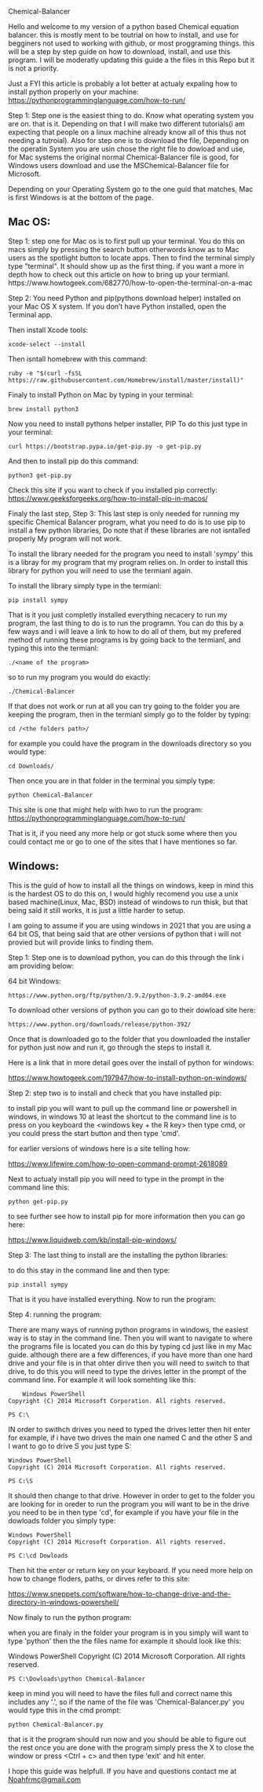 Chemical-Balancer

Hello and welcome to my version of a python based Chemical equation balancer. this is mostly ment to be toutrial on how to install, and use for begginers not used to working with github, or most proggraming things. this will be a step by step guide on how to download, install, and use this program.
I will be moderatly updating this guide a the files in this Repo but it is not a priority.

Just a FYI this article is probably a lot better at actualy expaling how to install python properly on your machine:
  https://pythonprogramminglanguage.com/how-to-run/


Step 1:
  Step one is the easiest thing to do. Know what operating system you are on. that is it. Depending on that I will make two different tutorials(i am expecting that people on a linux machine already know all of this thus not needing a tutroial). Also for step one is to download the file, Depending on the operatin System you are usin chose the right file to dowload and use, for Mac systems the original normal Chemical-Balancer file is good, for Windows users download and use the MSChemical-Balancer file for Microsoft.
  
  

  Depending on your Operating System go to the one guid that matches, Mac is first Windows is at the bottom of the page.
  
<section>
 <h1>Mac OS:</h1>
 <p>Step 1:
      	step one for Mac os is to first pull up your terminal. You do this on macs simply by pressing the search button otherwords know as to Mac users as the spotlight button to locate apps. Then  to find the terminal simply type "terminal". It should show up as the first thing. if you want a more in depth how to check out this article on how to bring up your termianl.
        https://www.howtogeek.com/682770/how-to-open-the-terminal-on-a-mac</p>

 
 
<p>Step 2: 
      You need Python and pip(pythons download helper) installed on your Mac OS X system. 
			If you don’t have Python installed, open the Terminal app. 
			
Then install Xcode tools:

	xcode-select --install

Then isntall homebrew with this command:

	ruby -e "$(curl -fsSL https://raw.githubusercontent.com/Homebrew/install/master/install)"

Finaly to install Python on Mac by typing in your terminal:

	brew install python3

Now you need to install pythons helper installer, PIP To do this just type in your terminal:

	curl https://bootstrap.pypa.io/get-pip.py -o get-pip.py

And then to install pip do this command:
	
	python3 get-pip.py

Check this site if you want to check if you installed pip correctly:
https://www.geeksforgeeks.org/how-to-install-pip-in-macos/
</p>

<p>Finaly the last step, Step 3:
			This last step is only needed for running my specific Chemical Balancer program, what you need to do is to use pip to install a few python libraries, Do note that if these libraries are not isntalled properly My program will not work.
			
To install the library needed for the program you need to install 'sympy' this is a libray for my program that my program relies on. In order to install this library for python you will need to use the termianl again.

To install the library simply type in the termianl:

	pip install sympy
	
That is it you just completly installed everything necacery to run my program, the last thing to do is to run the programn. You can do this by a few ways and i will leave a link to how to do all of them, but my prefered method of running these programs is by going back to the termianl, and typing this into the termianl:
	
	./<name of the program>
	
so to run my program you would do exactly:
	
	./Chemical-Balancer

If that does not work or run at all you can try going to the folder you are keeping the program, then in the termianl simply go to the folder by typing:
	
	cd /<the folders path>/
	
for example you could have the program in the downloads directory so you would type:

	cd Downloads/

Then once you are in that folder in the terminal you simply type:

	python Chemical-Balancer
	
This site is one that might help with hwo to run the program:
https://pythonprogramminglanguage.com/how-to-run/

That is it, if you need any more help or got stuck some where then you could contact me or go to one of the sites that I have mentiones so far.

 </section>
 <section>
<h1>Windows:</h1>
<p>This is the guid of how to install all the things on windows, keep in mind this is the hardest OS to do this on, I would highly recomend you use a unix based machine(Linux, Mac, BSD) instead of windows to run thisk, but that being said it still works, it is just a little harder to setup.

I am going to assume if you are using windows in 2021 that you are using a 64 bit OS, that being said that are other versions of python that i will not provied but will provide links to finding them. 

Step 1:
	Step one is to download python, you can do this through the link i am providing below:
	
64 bit Windows:

	https://www.python.org/ftp/python/3.9.2/python-3.9.2-amd64.exe
	
To download other versions of python you can go to their dowload site here:

	https://www.python.org/downloads/release/python-392/
	
Once that is downloaded go to the folder that you downloaded the installer for python just now and run it, go through the steps to install it. 

Here is a link that in more detail goes over the install of python for windows:

https://www.howtogeek.com/197947/how-to-install-python-on-windows/

Step 2:
	step two is to install and check that you have installed pip:
	
to install pip you will want to pull up the command line or powershell in windows, in windows 10 at least the shortcut to the command line is to press on you keyboard the <windows key + the R key> then type cmd, or you could press the start button and then type 'cmd'.

for earlier versions of windows here is a site telling how:

https://www.lifewire.com/how-to-open-command-prompt-2618089

Next to actualy install pip you will need to type in the prompt in the command line this:

	python get-pip.py
	
to see further see how to install pip for more information then you can go here:

https://www.liquidweb.com/kb/install-pip-windows/

Step 3:
	The last thing to install are the installing the python libraries:
	
to do this stay in the command line and then type:

	pip install sympy
	
That is it you have installed everything. Now to run the program:

Step 4:
	running the program:
	
There are many ways of running python programs in windows, the easiest way is to stay in the command line. Then you will want to navigate to where the programs file is located you can do this by typing cd just like in my Mac guide. although there are a few differences, if you have more than one hard drive and your file is in that ohter dirive then you will need to switch to that drive, to do this you will need to type the drives letter in the prompt of the command line. For example it will look somehting like this:

		Windows PowerShell
	Copyright (C) 2014 Microsoft Corporation. All rights reserved.
	
	PS C:\
	

IN order to swithch drives you need to typed the drives letter then hit enter for example, if i have two drives the main one named C and the other S and I want to go to drive S you just type S:

	Windows PowerShell
	Copyright (C) 2014 Microsoft Corporation. All rights reserved.
	
	PS C:\S
	
It should then change to that drive. However in order to get to the folder you are looking for in oreder to run the program you will want to be in the drive you need to be in then type 'cd', for example if you have your file in the dowloads folder you simply type:

	Windows PowerShell
	Copyright (C) 2014 Microsoft Corporation. All rights reserved.
	
	PS C:\cd Dowloads 
	
Then hit the enter or return key on your keyboard. If you need more help on how to change floders, paths, or dirves refer to this site:

https://www.sneppets.com/software/how-to-change-drive-and-the-directory-in-windows-powershell/

Now finaly to run the python program:
	
when you are finaly in the folder your program is in you simply will want to type 'python' then the the files name for example it should look like this:

Windows PowerShell
	Copyright (C) 2014 Microsoft Corporation. All rights reserved.
	
	PS C:\Dowloads\python Chemical-Balancer
	
keep in mind you will need to have the files full and correct name this includes any '.', so if the name of the file was 'Chemical-Balancer.py' you would type this in the cmd prompt:

	python Chemical-Balancer.py
	
that is it the program should run now and you should be able to figure out the rest once you are done with the program simply press the X to close the window or press <Ctrl + c> and then type 'exit' and hit enter.

I hope this guide was helpfull. If you have and questions contact me at Noahfrmc@gmail.com
</p>
</section>

